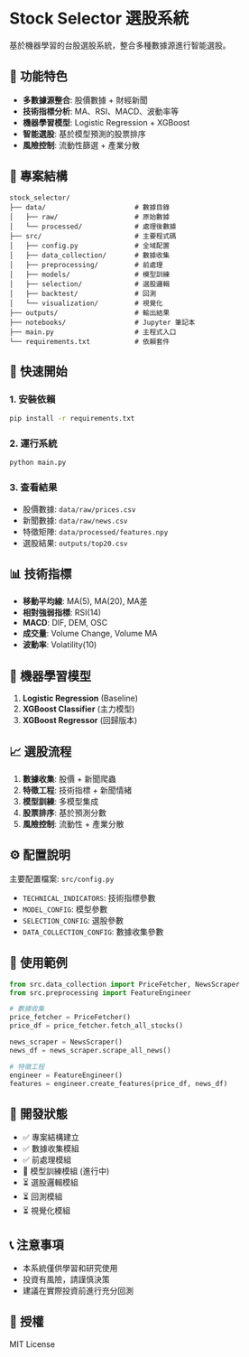 # Stock Selector 選股系統

基於機器學習的台股選股系統，整合多種數據源進行智能選股。

## 🎯 功能特色

- **多數據源整合**: 股價數據 + 財經新聞
- **技術指標分析**: MA、RSI、MACD、波動率等
- **機器學習模型**: Logistic Regression + XGBoost
- **智能選股**: 基於模型預測的股票排序
- **風險控制**: 流動性篩選 + 產業分散

## 📁 專案結構

```
stock_selector/
├── data/                      # 數據目錄
│   ├── raw/                   # 原始數據
│   └── processed/             # 處理後數據
├── src/                       # 主要程式碼
│   ├── config.py              # 全域配置
│   ├── data_collection/       # 數據收集
│   ├── preprocessing/         # 前處理
│   ├── models/                # 模型訓練
│   ├── selection/             # 選股邏輯
│   ├── backtest/              # 回測
│   └── visualization/         # 視覺化
├── outputs/                   # 輸出結果
├── notebooks/                 # Jupyter 筆記本
├── main.py                    # 主程式入口
└── requirements.txt           # 依賴套件
```

## 🚀 快速開始

### 1. 安裝依賴

```bash
pip install -r requirements.txt
```

### 2. 運行系統

```bash
python main.py
```

### 3. 查看結果

- 股價數據: `data/raw/prices.csv`
- 新聞數據: `data/raw/news.csv`
- 特徵矩陣: `data/processed/features.npy`
- 選股結果: `outputs/top20.csv`

## 📊 技術指標

- **移動平均線**: MA(5), MA(20), MA差
- **相對強弱指標**: RSI(14)
- **MACD**: DIF, DEM, OSC
- **成交量**: Volume Change, Volume MA
- **波動率**: Volatility(10)

## 🤖 機器學習模型

1. **Logistic Regression** (Baseline)
2. **XGBoost Classifier** (主力模型)
3. **XGBoost Regressor** (回歸版本)

## 📈 選股流程

1. **數據收集**: 股價 + 新聞爬蟲
2. **特徵工程**: 技術指標 + 新聞情緒
3. **模型訓練**: 多模型集成
4. **股票排序**: 基於預測分數
5. **風險控制**: 流動性 + 產業分散

## ⚙️ 配置說明

主要配置檔案: `src/config.py`

- `TECHNICAL_INDICATORS`: 技術指標參數
- `MODEL_CONFIG`: 模型參數
- `SELECTION_CONFIG`: 選股參數
- `DATA_COLLECTION_CONFIG`: 數據收集參數

## 📝 使用範例

```python
from src.data_collection import PriceFetcher, NewsScraper
from src.preprocessing import FeatureEngineer

# 數據收集
price_fetcher = PriceFetcher()
price_df = price_fetcher.fetch_all_stocks()

news_scraper = NewsScraper()
news_df = news_scraper.scrape_all_news()

# 特徵工程
engineer = FeatureEngineer()
features = engineer.create_features(price_df, news_df)
```

## 🔧 開發狀態

- ✅ 專案結構建立
- ✅ 數據收集模組
- ✅ 前處理模組
- 🚧 模型訓練模組 (進行中)
- ⏳ 選股邏輯模組
- ⏳ 回測模組
- ⏳ 視覺化模組

## 📞 注意事項

- 本系統僅供學習和研究使用
- 投資有風險，請謹慎決策
- 建議在實際投資前進行充分回測

## 📄 授權

MIT License


